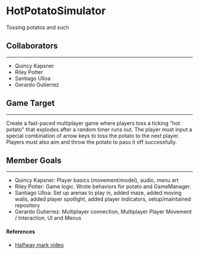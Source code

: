 # HotPotatoSimulator
Tossing potatos and such 

## Collaborators
---
- Quincy Kapsner
- Riley Potter
- Santiago Ulloa
- Gerardo Gutierrez

## Game Target
---
Create a fast-paced multiplayer game where players toss a ticking "hot potato" that explodes after a random timer runs out. The player must input a special combination of arrow keys to toss the potato to the next player. Players must also aim and throw the potato to pass it off successfully. 

## Member Goals
---
- Quincy Kapsner: Player basics (movement/model), audio, menu art
- Riley Potter: Game logic. Wrote behaviors for potato and GameManager.
- Santiago Ulloa: Set up arenas to play in, added maze, added moving walls, added player spotlight, added player indicators, setup/maintained repository
- Gerardo Gutierrez: Multiplayer connection, Multiplayer Player Movement / Interaction, UI and Menus

#### References
- [Halfway mark video](https://drive.google.com/file/d/1guEiGDeog5mkrC7EijifsxkhmsjNfJVU/view)

